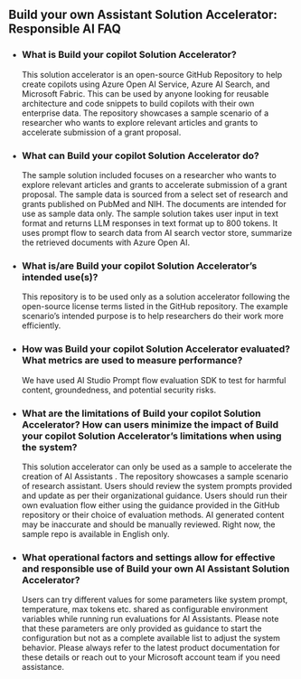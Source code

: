 ## Build your own Assistant Solution Accelerator: Responsible AI FAQ
- ### What is Build your copilot Solution Accelerator?

  This solution accelerator is an open-source GitHub Repository to help create copilots using Azure Open AI Service, Azure AI Search, and Microsoft Fabric. This can be used by anyone looking for reusable architecture and code snippets to build copilots with their own enterprise data.    The repository showcases a sample scenario of a researcher who wants to explore relevant articles and grants to accelerate submission of a grant proposal.

- ### What can Build your copilot Solution Accelerator do? 
  The sample solution included focuses on a researcher who wants to explore relevant articles and grants to accelerate submission of a grant proposal. The sample data is sourced from a select set of research and grants published on PubMed and NIH. The documents are intended for use as sample data only. The sample solution takes user input in text format and returns LLM responses in text format up to 800 tokens.
  It uses prompt flow to search data from AI search vector store, summarize the retrieved documents with Azure Open AI.
  
- ### What is/are Build your copilot Solution Accelerator’s intended use(s)?  

  This repository is to be used only as a solution accelerator following the open-source license terms listed in the GitHub repository. The example scenario’s intended purpose is to help researchers do their work more efficiently.
- ### How was Build your copilot Solution Accelerator evaluated? What metrics are used to measure performance?
  
  We have used AI Studio Prompt flow evaluation SDK to test for harmful content, groundedness, and potential security risks. 
  
- ### What are the limitations of Build your copilot Solution Accelerator? How can users minimize the impact of Build your copilot Solution Accelerator’s limitations when using the system?
  
  This solution accelerator can only be used as a sample to accelerate the creation of AI Assistants  . The repository showcases a sample scenario of research assistant.  Users should review the system prompts provided and update as per their organizational guidance. Users should run their own evaluation flow either using the guidance provided in the GitHub repository or their choice of evaluation methods. AI generated content may be inaccurate and should be manually reviewed. Right now, the sample repo is available in English only.  
- ### What operational factors and settings allow for effective and responsible use of Build your own AI Assistant Solution Accelerator?
  
  Users can try different values for some parameters like system prompt, temperature, max tokens etc. shared as configurable environment variables while running run evaluations for AI Assistants. Please note that these parameters are only provided as guidance to start the configuration but not as a complete available list to adjust the system behavior. Please always refer to the latest product documentation for these details or reach out to your Microsoft account team if you need assistance.
